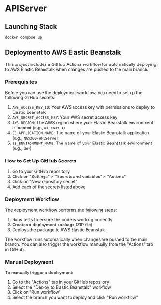 # APIServer

## Launching Stack

```bash
docker compose up
```

## Deployment to AWS Elastic Beanstalk

This project includes a GitHub Actions workflow for automatically deploying to AWS Elastic Beanstalk when changes are pushed to the main branch.

### Prerequisites

Before you can use the deployment workflow, you need to set up the following GitHub secrets:

1. `AWS_ACCESS_KEY_ID`: Your AWS access key with permissions to deploy to Elastic Beanstalk
2. `AWS_SECRET_ACCESS_KEY`: Your AWS secret access key
3. `AWS_REGION`: The AWS region where your Elastic Beanstalk environment is located (e.g., `us-east-1`)
4. `EB_APPLICATION_NAME`: The name of your Elastic Beanstalk application (e.g., `NGS360-APIServer`)
5. `EB_ENVIRONMENT_NAME`: The name of your Elastic Beanstalk environment (e.g., `dev`)

### How to Set Up GitHub Secrets

1. Go to your GitHub repository
2. Click on "Settings" > "Secrets and variables" > "Actions"
3. Click on "New repository secret"
4. Add each of the secrets listed above

### Deployment Workflow

The deployment workflow performs the following steps:

1. Runs tests to ensure the code is working correctly
2. Creates a deployment package (ZIP file)
3. Deploys the package to AWS Elastic Beanstalk

The workflow runs automatically when changes are pushed to the main branch. You can also trigger the workflow manually from the "Actions" tab in GitHub.

### Manual Deployment

To manually trigger a deployment:

1. Go to the "Actions" tab in your GitHub repository
2. Select the "Deploy to Elastic Beanstalk" workflow
3. Click on "Run workflow"
4. Select the branch you want to deploy and click "Run workflow"
